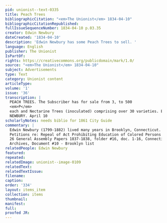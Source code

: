 ```yaml
---
pid: unionist--text-0335
title: Peach Trees
bibliographicCitation: "<em>The Unionist</em> 1834-04-10"
bibliographicCitationRepublished: 
fullIssueSequenceNumber: 1834-04-10 p.03.35
creator: Edwin Newbury
dateCreated: '1834-04-10'
description: 'Edwin Newbury has some Peach Trees to sell. '
language: English
publisher: The Unionist
IsPartOf: 
rights: https://creativecommons.org/publicdomain/mark/1.0/
source: "<em>The Unionist</em> 1834-04-10"
subject: Advertisements
type: Text
category: Unionist content
articleType: 
volume: '1'
issue: '36'
transcription: |
  PEACH TREES. The Subscriber has for sale from 3, to 500
  <em>P</em>
  each and Nectarine Trees (inoculated) comprising over 30 varieties. EDWIN
  NEWBURY. April 10
scholarlyNotes: needs biblio for 1861 City Guide
commentary: |
  Edwin Newbury (1799-1882) lived many years in Brooklyn, Connecticut. The 1861 City Guide lists him as a jeweler and florist. He also signed the petition to repeal the Black Law.
  Petitions re: Repeal of Act Prohibiting Education of Colored Persons RG002, Box
  26 General Assembly Papers 1837-1838, folder #16, doc. 1-16, Connecticut State History Library
  Archives, Document #10 - Brooklyn list
relatedPeople: Edwin Newbury
featured: 
repeated: 
relatedImage: unionist--image-0109
relatedText: 
relatedTextIssue: 
filename: 
caption: 
order: '334'
layout: items_item
collection: items
thumbnail: 
manifest: 
full: 
proofed JR: 
---
```

